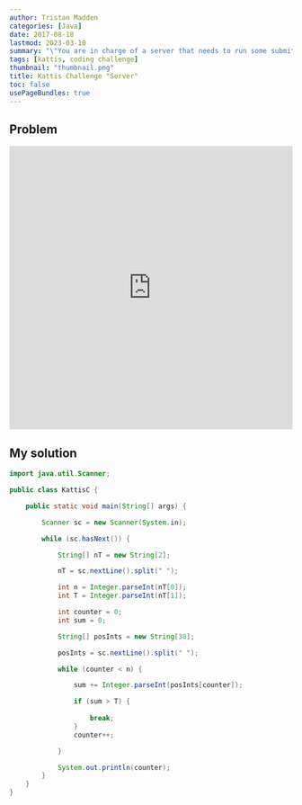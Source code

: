 ```yaml
---
author: Tristan Madden
categories: [Java]
date: 2017-08-18
lastmod: 2023-03-10
summary: "\"You are in charge of a server that needs to run some submitted tasks on a first-come, first-served basis. Each day, you can dedicate the server to run these tasks for at most minutes. Given the time each task takes, you want to know how many of them will be finished today.\""
tags: [kattis, coding challenge]
thumbnail: "thumbnail.png"
title: Kattis Challenge "Server"
toc: false
usePageBundles: true
---
```


## Problem
<div style="position: relative; padding-bottom: 100%; height: 0; overflow: hidden;">
  <iframe src="https://open.kattis.com/problems/server" style="position: absolute; top: 0; left: 0; width: 100%; height: 100%; border:0;"  webkitallowfullscreen mozallowfullscreen allowfullscreen></iframe>
</div>

## My solution

```Java
import java.util.Scanner;

public class KattisC {

    public static void main(String[] args) {

        Scanner sc = new Scanner(System.in);

        while (sc.hasNext()) {

            String[] nT = new String[2];

            nT = sc.nextLine().split(" ");

            int n = Integer.parseInt(nT[0]);
            int T = Integer.parseInt(nT[1]);

            int counter = 0;
            int sum = 0;

            String[] posInts = new String[30];

            posInts = sc.nextLine().split(" ");

            while (counter < n) {

                sum += Integer.parseInt(posInts[counter]);

                if (sum > T) {
                   
                    break;
                }
                counter++;

            }

            System.out.println(counter);
        }
    }
}
```